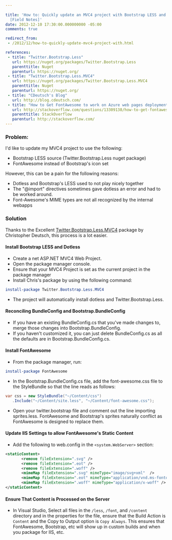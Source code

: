 ```yaml
---
 
title: 'How to: Quickly update an MVC4 project with Bootstrap LESS and FontAwesome
  [Field Notes]'
date: 2012-12-10 17:30:00.000000000 -05:00
comments: true

redirect_from:
 - /2012/12/how-to-quickly-update-mvc4-project-with.html

references: 
 - title: "Twitter.Bootstrap.Less"
   url: https://nuget.org/packages/Twitter.Bootstrap.Less
   parenttitle: Nuget
   parenturl: https://nuget.org/
 - title: "Twitter.Bootstrap.Less.MVC4"
   url: https://nuget.org/packages/Twitter.Bootstrap.Less.MVC4
   parenttitle: Nuget
   parenturl: https://nuget.org/
 - title: "CDeutsch's Blog"
   url: http://blog.cdeutsch.com/
 - title: "How to Get FontAwesome to work on Azure web pages deployment?"
   url: http://stackoverflow.com/questions/13309138/how-to-get-fontawesome-to-work-on-an-azure-web-pages-deployment
   parenttitle: StackOverflow
   parenturl: http://stackoverflow.com/
---
```

### Problem:
I'd like to update my MVC4 project to use the following:

* Bootstrap LESS source (Twitter.Bootstrap.Less nuget package)
* FontAwesome instead of Bootstrap's icon set

However, this can be a pain for the following reasons:

* Dotless and Bootstrap's LESS used to not play nicely together
* The "@import" directives sometimes gave dotless an error and had to be worked around.
* Font-Awesome's MIME types are not all recognized by the internal webapps

### Solution
Thanks to the Excellent [Twitter.Bootstrap.Less.MVC4][Nuget Link] package by Christopher Deutsch, this process is a lot easier.

#### Install Bootstrap LESS and Dotless

* Create a net ASP.NET MVC4 Web Project.
* Open the package manager console.
* Ensure that your MVC4 Project is set as the current project in the package manager
* Install Chris's package by using the following command: 

```powershell
install-package Twitter.Bootstrap.Less.MVC4
```

* The project will automatically install dotless and Twitter.Bootstrap.Less.

#### Reconciling BundleConfig and Bootstrap.BundleConfig

* If you have an existing BundleConfig.cs that you've made changes to, merge those changes into Bootstrap.BundleConfig.
* If you haven't customized it, you can just delete BundleConfig.cs as all the defaults are in Bootstrap.BundleConfig.cs.

#### Install FontAwesome

* From the package manager, run: 

```powershell
install-package FontAwesome
```
* In the Bootstrap.BundleConfig.cs file, add the font-awesome.css file to the StyleBundle so that the line reads as follows:

```csharp
var css = new StyleBundle("~/Content/css")
   .Include("~/Content/site.less", "~/Content/font-awesome.css");
```

* Open your twitter.bootstrap file and comment out the line importing sprites.less. FontAwesome and Bootstrap's sprites naturally conflict as FontAwesome is designed to replace them.

#### Update IIS Settings to allow FontAwesome's Static Content
* Add the following to web.config in the `<system.WebServer>` section:

```xml
<staticContent>
       <remove fileExtension=".svg" />
       <remove fileExtension=".eot" />
       <remove fileExtension=".woff" />
       <mimeMap fileExtension=".svg" mimeType="image/svg+xml"  />
       <mimeMap fileExtension=".eot" mimeType="application/vnd.ms-fontobject" />
       <mimeMap fileExtension=".woff" mimeType="application/x-woff" />
</staticContent>
```

#### Ensure That Content is Processed on the Server

* In Visual Studio, Select all files in the `/less`, `/font`, and `/content` directory and in the properties for the file, ensure that the Build Action is `Content` and the Copy to Output option is `Copy Always`. This ensures that FontAwesome, Bootstrap, etc will show up in custom builds and when you package for IIS, etc.

[Nuget Link]: https://nuget.org/packages/Twitter.Bootstrap.Less.MVC4
